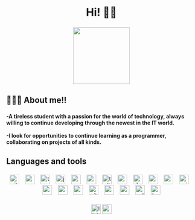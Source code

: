 <h1 align="center">Hi! 👋🏼</h1>

###

<div align="center">
  <img height="150" src="https://media1.giphy.com/media/v1.Y2lkPTc5MGI3NjExYWRqZTJ4ZnBvZ2Vpc2JrbGVpNmwzbWQ4cWcwZWZhcndvdWhxOW5hOSZlcD12MV9pbnRlcm5hbF9naWZfYnlfaWQmY3Q9Zw/3o6ZtodgtXG3WSYKGs/giphy.gif"  />
</div>

###

<h2 align="left">👨🏽‍💻 About me!!</h2>

###

<h4 align="left">

-A tireless student with a passion for the world of technology, always willing to continue developing through the newest in the IT world.<br>
<br>-I look for opportunities to continue learning as a programmer, collaborating on projects of all kinds.<br>

</h4>

###

<h2 align="left">Languages and tools</h2>

###

<div align="center">
  <img src="https://cdn.simpleicons.org/vite/646CFF" height="25" alt="vite logo"  />
  <img width="8" />
  <img src="https://cdn.simpleicons.org/react/61DAFB" height="25" alt="react logo"  />
  <img width="8" />
  <img src="https://cdn.simpleicons.org/typescript/3178C6" height="25" alt="typescript logo"  />
  <img width="8" />
  <img src="https://cdn.simpleicons.org/javascript/323330" height="25" alt="javascript logo"  />
  <img width="8" />
  <img src="https://cdn.simpleicons.org/nodedotjs/339933" height="25" alt="nodejs logo"  />
  <img width="8" />
  <img src="https://cdn.simpleicons.org/sass/CC6699" height="25" alt="sass logo"  />
  <img width="8" />
  <img src="https://cdn.simpleicons.org/tailwindcss/06B6D4" height="25" alt="tailwindcss logo"  />
  <img width="8" />
  <img src="https://cdn.simpleicons.org/vuedotjs/4FC08D" height="25" alt="vuejs logo"  />
  <img width="8" />
  <img src="https://cdn.simpleicons.org/docker/2496ED" height="25" alt="docker logo"  />
  <img width="8" />
  <img src="https://cdn.simpleicons.org/postgresql/4169E1" height="25" alt="postgresql logo"  />
  <img width="8" />
  <img src="https://cdn.simpleicons.org/mongodb/47A248" height="25" alt="mongodb logo"  />
  <img width="8" />
  <img src="https://cdn.simpleicons.org/prisma/2D3748" height="25" alt="prisma logo"  />
  <img width="8" />
  <img src="https://cdn.simpleicons.org/express/000000" height="25" alt="express logo"  />
  <img width="8" />
  <img src="https://cdn.simpleicons.org/nextdotjs/000000" height="25" alt="nextjs logo"  />
  <img width="8" />
  <img src="https://cdn.simpleicons.org/nestjs/E0234E" height="25" alt="nestjs logo"  />
  <img width="8" />
  <img src="https://cdn.simpleicons.org/git/F05032" height="25" alt="git logo"  />
  <img width="8" />
  <img src="https://cdn.simpleicons.org/postman/FF6C37" height="25" alt="postman logo"  />
  <img width="8" />
  <img src="https://cdn.simpleicons.org/sequelize/52B0E7" height="25" alt="sequelize logo"  />
  <img width="8" />
  <img src="https://cdn.simpleicons.org/sqlite/003B57" height="25" alt="sqlite logo"  />
  <img width="8" />
  <img src="https://cdn.simpleicons.org/gnubash/4EAA25" height="25" alt="bash logo"  />
</div>

###

<div align="center">
  <img src="https://img.shields.io/static/v1?message=LinkedIn&logo=linkedin&label=&color=0077B5&logoColor=white&labelColor=&style=flat" height="25" alt="linkedin logo"  />
  <img src="https://img.shields.io/static/v1?message=Gmail&logo=gmail&label=&color=D14836&logoColor=white&labelColor=&style=flat" height="25" alt="gmail logo"  />
</div>

###
